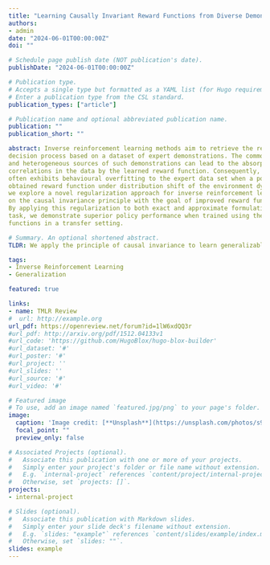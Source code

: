 ```yaml
---
title: "Learning Causally Invariant Reward Functions from Diverse Demonstrations"
authors:
- admin
date: "2024-06-01T00:00:00Z"
doi: ""

# Schedule page publish date (NOT publication's date).
publishDate: "2024-06-01T00:00:00Z"

# Publication type.
# Accepts a single type but formatted as a YAML list (for Hugo requirements).
# Enter a publication type from the CSL standard.
publication_types: ["article"]

# Publication name and optional abbreviated publication name.
publication: ""
publication_short: ""

abstract: Inverse reinforcement learning methods aim to retrieve the reward function of a Markov
decision process based on a dataset of expert demonstrations. The commonplace scarcity
and heterogeneous sources of such demonstrations can lead to the absorption of spurious
correlations in the data by the learned reward function. Consequently, this adaptation
often exhibits behavioural overfitting to the expert data set when a policy is trained on the
obtained reward function under distribution shift of the environment dynamics. In this work,
we explore a novel regularization approach for inverse reinforcement learning methods based
on the causal invariance principle with the goal of improved reward function generalization.
By applying this regularization to both exact and approximate formulations of the learning
task, we demonstrate superior policy performance when trained using the recovered reward
functions in a transfer setting.

# Summary. An optional shortened abstract.
TLDR: We apply the principle of causal invariance to learn generalizable reward functions. 

tags:
- Inverse Reinforcement Learning
- Generalization

featured: true

links:
- name: TMLR Review
#  url: http://example.org
url_pdf: https://openreview.net/forum?id=1lW6xdQQ3r
#url_pdf: http://arxiv.org/pdf/1512.04133v1
#url_code: 'https://github.com/HugoBlox/hugo-blox-builder'
#url_dataset: '#'
#url_poster: '#'
#url_project: ''
#url_slides: ''
#url_source: '#'
#url_video: '#'

# Featured image
# To use, add an image named `featured.jpg/png` to your page's folder. 
image:
  caption: 'Image credit: [**Unsplash**](https://unsplash.com/photos/s9CC2SKySJM)'
  focal_point: ""
  preview_only: false

# Associated Projects (optional).
#   Associate this publication with one or more of your projects.
#   Simply enter your project's folder or file name without extension.
#   E.g. `internal-project` references `content/project/internal-project/index.md`.
#   Otherwise, set `projects: []`.
projects:
- internal-project

# Slides (optional).
#   Associate this publication with Markdown slides.
#   Simply enter your slide deck's filename without extension.
#   E.g. `slides: "example"` references `content/slides/example/index.md`.
#   Otherwise, set `slides: ""`.
slides: example
---
```


